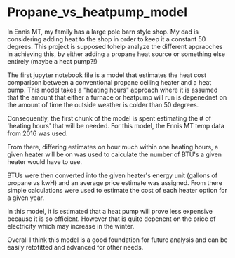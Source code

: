 # Propane_vs_heatpump_model
In Ennis MT, my family has a large pole barn style shop. My dad is considering adding heat to the shop in order to keep it a constant 50 degrees. This project is supposed tohelp analyze the different appraoches in achieving this, by either adding a propane heat source or something else entirely (maybe a heat pump?!)

The first jupyter notebook file is a model that estimates the heat cost comparison between a conventional propane ceiling heater and a heat pump. This model takes a "heating hours" approach where it is assumed that the amount that either a furnace or heatpump will run is depenednet on the amount of time the outside weather is colder than 50 degrees. 

Consequently, the first chunk of the model is spent estimating the # of 'heating hours' that will be needed. For this model, the Ennis MT temp data from 2016 was used.

From there, differing estimates on hour much within one heating hours, a given heater will be on was used to calculate the number of BTU's a given heater would have to use. 

BTUs were then converted into the given heater's energy unit (gallons of propane vs kwH) and an average price estimate was assigned. From there simple calculations were used to estimate the cost of each heater option for a given year.

In this model, it is estimated that a heat pump will prove less expensive because it is so efficient. However that is quite depenent on the price of electricity which may increase in the winter. 

Overall I think this model is a good foundation for future analysis and can be easily retofitted and advanced for other needs.
